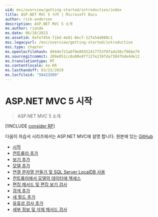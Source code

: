 ```yaml
---
uid: mvc/overview/getting-started/introduction/index
title: ASP.NET MVC 5 시작 | Microsoft Docs
author: rick-anderson
description: ASP.NET MVC 5 소개
ms.author: riande
ms.date: 06/10/2013
ms.assetid: 9afe7454-f1bd-4e81-8ecf-12fe54d080c1
msc.legacyurl: /mvc/overview/getting-started/introduction
msc.type: chapter
ms.openlocfilehash: 894de721a0f9e80352417753f07ada38cf966e79
ms.sourcegitcommit: 289e051cc8a90e8f7127e239fda73047bde4de12
ms.translationtype: MT
ms.contentlocale: ko-KR
ms.lasthandoff: 03/25/2019
ms.locfileid: "58423509"
---
```

<a name="getting-started-with-aspnet-mvc-5"></a>ASP.NET MVC 5 시작
====================
> ASP.NET MVC 5 소개

[!INCLUDE [consider RP](../../../../includes/razor.md)]

다음이 자습서 시리즈에서는 ASP.NET MVC에 설명 합니다. 원본에 있는 [GitHub](https://github.com/aspnet/AspNetDocs/tree/master/aspnet/mvc/overview/getting-started/introduction/sample/MvcMovie/MvcMovie)

- [시작](getting-started.md)
- [컨트롤러 추가](adding-a-controller.md)
- [보기 추가](adding-a-view.md)
- [모델 추가](adding-a-model.md)
- [연결 문자열 만들기 및 SQL Server LocalDB 사용](creating-a-connection-string.md)
- [컨트롤러에서 모델의 데이터에 액세스](accessing-your-models-data-from-a-controller.md)
- [편집 메서드 및 편집 보기 검사](examining-the-edit-methods-and-edit-view.md)
- [검색 추가](adding-search.md)
- [새 필드 추가](adding-a-new-field.md)
- [유효성 검사 추가](adding-validation.md)
- [세부 정보 및 삭제 메서드 검사](examining-the-details-and-delete-methods.md)
